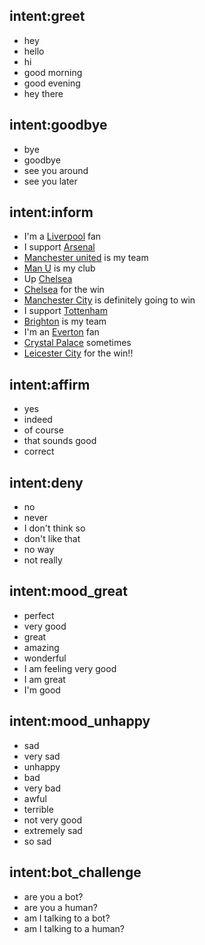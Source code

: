 ## intent:greet
- hey
- hello
- hi
- good morning
- good evening
- hey there

## intent:goodbye
- bye
- goodbye
- see you around
- see you later

## intent:inform
 - I'm a [Liverpool](club_type) fan
 - I support [Arsenal](club_type)
 - [Manchester united](club_type) is my team
 - [Man U](club_type) is my club
 - Up [Chelsea](club_type)
 - [Chelsea](club_type) for the win
 - [Manchester City](club_type) is definitely going to win
 - I support [Tottenham](club_type)
 - [Brighton](club_type) is my team
 - I'm an [Everton](club_type) fan
 - [Crystal Palace](club_type) sometimes
 - [Leicester City](club_type) for the win!!


## intent:affirm
- yes
- indeed
- of course
- that sounds good
- correct

## intent:deny
- no
- never
- I don't think so
- don't like that
- no way
- not really

## intent:mood_great
- perfect
- very good
- great
- amazing
- wonderful
- I am feeling very good
- I am great
- I'm good

## intent:mood_unhappy
- sad
- very sad
- unhappy
- bad
- very bad
- awful
- terrible
- not very good
- extremely sad
- so sad

## intent:bot_challenge
- are you a bot?
- are you a human?
- am I talking to a bot?
- am I talking to a human?
